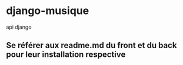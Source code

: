 # django-musique
api django 

## Se référer aux readme.md du front et du back pour leur installation respective
